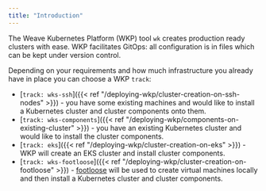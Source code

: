 ```yaml
---
title: "Introduction"
---
```


The Weave Kubernetes Platform (WKP) tool `wk` creates production ready clusters with ease.
WKP facilitates GitOps: all configuration is in files which can be kept under version control.

Depending on your requirements and how much infrastructure you already have in place you can choose a WKP `track`:

- [`track: wks-ssh`]({{< ref "/deploying-wkp/cluster-creation-on-ssh-nodes" >}}) - you have some existing machines and would like to install a Kubernetes cluster and cluster components onto them.
- [`track: wks-components`]({{< ref "/deploying-wkp/components-on-existing-cluster" >}}) - you have an existing Kubernetes cluster and would like to install the cluster components.
- [`track: eks`]({{< ref "/deploying-wkp/cluster-creation-on-eks" >}}) - WKP will create an EKS cluster and install cluster components.
- [`track: wks-footloose`]({{< ref "/deploying-wkp/cluster-creation-on-footloose" >}}) - [footloose](https://github.com/weaveworks/footloose) will be used to create virtual machines locally and then install a Kubernetes cluster and cluster components.

